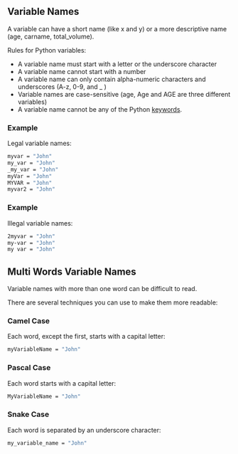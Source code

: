 ## Variable Names

A variable can have a short name (like x and y) or a more descriptive name (age, carname, total_volume).

Rules for Python variables:

- A variable name must start with a letter or the underscore character
- A variable name cannot start with a number
- A variable name can only contain alpha-numeric characters and underscores (A-z, 0-9, and \_ )
- Variable names are case-sensitive (age, Age and AGE are three different variables)
- A variable name cannot be any of the Python [keywords](https://www.w3schools.com/python/python_ref_keywords.asp).

### Example

Legal variable names:

```bash
myvar = "John"
my_var = "John"
_my_var = "John"
myVar = "John"
MYVAR = "John"
myvar2 = "John"
```

### Example

Illegal variable names:

```bash
2myvar = "John"
my-var = "John"
my var = "John"
```

## Multi Words Variable Names

Variable names with more than one word can be difficult to read.

There are several techniques you can use to make them more readable:

### Camel Case

Each word, except the first, starts with a capital letter:

```bash
myVariableName = "John"
```

### Pascal Case

Each word starts with a capital letter:

```bash
MyVariableName = "John"
```

### Snake Case

Each word is separated by an underscore character:

```bash
my_variable_name = "John"
```
